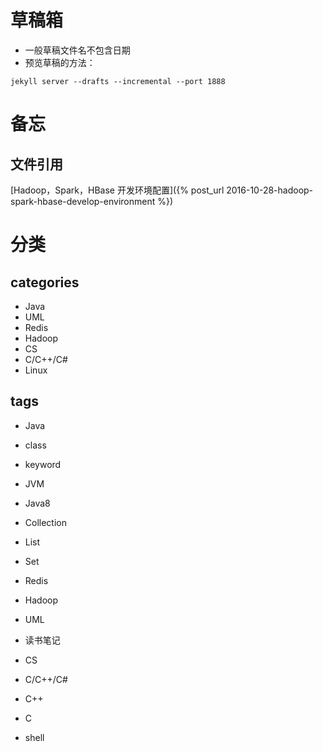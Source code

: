 # 草稿箱

* 一般草稿文件名不包含日期
* 预览草稿的方法：  

```
jekyll server --drafts --incremental --port 1888
```

# 备忘
## 文件引用
[Hadoop，Spark，HBase 开发环境配置]({% post_url 2016-10-28-hadoop-spark-hbase-develop-environment %})


# 分类

## categories

* Java
* UML
* Redis
* Hadoop
* CS
* C/C++/C#
* Linux


## tags
* Java
* class
* keyword

* JVM

* Java8
* Collection
* List
* Set

* Redis
* Hadoop

* UML

* 读书笔记 

* CS
* C/C++/C#
* C++
* C

* shell